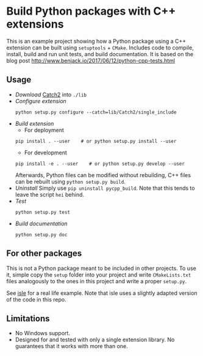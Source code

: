 # Build Python packages with C++ extensions

This is an example project showing how a Python package using a C++ extension can be
built using `setuptools` + `CMake`.
Includes code to compile, install, build and run unit tests, and build documentation.
It is based on the blog post http://www.benjack.io/2017/06/12/python-cpp-tests.html

## Usage
- *Download* [Catch2](https://github.com/catchorg/Catch2) into `./lib`
- *Configure extension*
  ```
  python setup.py configure --catch=lib/Catch2/single_include
  ```
- *Build extension*
  * For deployment
  ```
  pip install . --user    # or python setup.py install --user
  ```
  * For development
  ```
  pip install -e . --user    # or python setup.py develop --user
  ```
  Afterwards, Python files can be modified without rebuilding, C++ files can be rebuilt
  using `python setup.py build`.
- *Uninstall*
  Simply use `pip uninstall pycpp_build`.
  Note that this tends to leave the script `hei` behind.
- *Test*
  ```
  python setup.py test
  ```
- *Build documentation*
  ```
  python setup.py doc
  ```
  
## For other packages
This is not a Python package meant to be included in other projects.
To use it, simple copy the `setup` folder into your project and write `CMakeLists.txt` files
analogously to the ones in this project and write a proper `setup.py`.

See [isle](https://github.com/jl-wynen/isle) for a real life example. Note that isle uses a slightly adapted version of the code in this repo.

## Limitations
- No Windows support.
- Designed for and tested with only a single extension library.
  No guarantees that it works with more than one.
